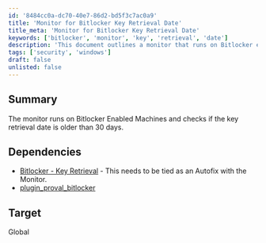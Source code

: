 ```yaml
---
id: '8484cc0a-dc70-40e7-86d2-bd5f3c7ac0a9'
title: 'Monitor for Bitlocker Key Retrieval Date'
title_meta: 'Monitor for Bitlocker Key Retrieval Date'
keywords: ['bitlocker', 'monitor', 'key', 'retrieval', 'date']
description: 'This document outlines a monitor that runs on Bitlocker enabled machines to check if the key retrieval date is older than 30 days, ensuring compliance and security for your systems.'
tags: ['security', 'windows']
draft: false
unlisted: false
---
```

## Summary

The monitor runs on Bitlocker Enabled Machines and checks if the key retrieval date is older than 30 days.

## Dependencies

- [Bitlocker - Key Retrieval](https://proval.itglue.com/DOC-5078775-8009806) - This needs to be tied as an Autofix with the Monitor.
- [plugin_proval_bitlocker](https://proval.itglue.com/DOC-5078775-8038616)

## Target

Global












